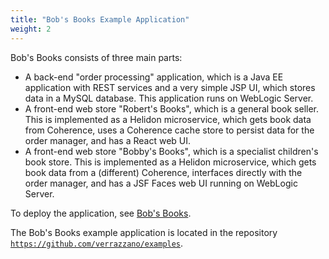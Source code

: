 ```yaml
---
title: "Bob's Books Example Application"
weight: 2
---
```


Bob's Books consists of three main parts:

* A back-end "order processing" application, which is a Java EE
  application with REST services and a very simple JSP UI, which
  stores data in a MySQL database.  This application runs on WebLogic
  Server.
* A front-end web store "Robert's Books", which is a general book
  seller.  This is implemented as a Helidon microservice, which
  gets book data from Coherence, uses a Coherence cache store to persist
  data for the order manager, and has a React web UI.
* A front-end web store "Bobby's Books", which is a specialist
  children's book store.  This is implemented as a Helidon
  microservice, which gets book data from a (different) Coherence,
  interfaces directly with the order manager,
  and has a JSF Faces web UI running on WebLogic Server.

To deploy the application, see [Bob's Books](https://github.com/verrazzano/verrazzano/blob/master/examples/bobs-books/README.md).

The Bob's Books example application is located in the repository [`https://github.com/verrazzano/examples`](https://github.com/verrazzano/examples).
